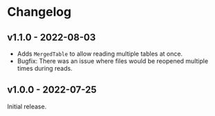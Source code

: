 # Changelog

## v1.1.0 - 2022-08-03

- Adds `MergedTable` to allow reading multiple tables at once.
- Bugfix: There was an issue where files would be reopened multiple times during reads.

## v1.0.0 - 2022-07-25

Initial release.